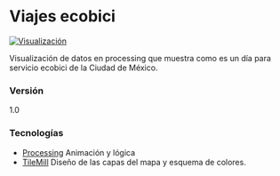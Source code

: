 Viajes ecobici
=========

[![Visualización](https://i.ytimg.com/vi/siua0sVxEKY/mqdefault.jpg)](https://www.youtube.com/watch?v=siua0sVxEKY)

Visualización de datos en processing que muestra como es un día para servicio ecobici de la Ciudad de México. 

### Versión
1.0


### Tecnologías
* [Processing] Animación y lógica
* [TileMill] Diseño de las capas del mapa y esquema de colores.



[TileMill]:https://www.mapbox.com/tilemill/
[Processing]:https://www.processing.org/


